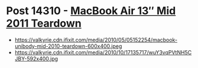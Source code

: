 # Post 14310 - [MacBook Air 13&#8243; Mid 2011 Teardown](https://www.ifixit.com/News/14310/macbook-air-13-mid-2011-teardown)

- https://valkyrie.cdn.ifixit.com/media/2010/05/05152254/macbook-unibody-mid-2010-teardown-600x400.jpeg
- https://valkyrie.cdn.ifixit.com/media/2010/10/17135717/wuY3vqPVtNH5CJBY-592x400.jpg
